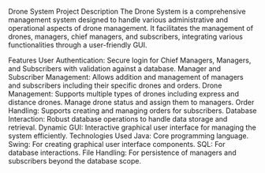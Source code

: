 Drone System Project
Description
The Drone System is a comprehensive management system designed to handle various administrative and operational aspects of drone management. It facilitates the management of drones, managers, chief managers, and subscribers, integrating various functionalities through a user-friendly GUI.

Features
User Authentication: Secure login for Chief Managers, Managers, and Subscribers with validation against a database.
Manager and Subscriber Management: Allows addition and management of managers and subscribers including their specific drones and orders.
Drone Management:
Supports multiple types of drones including express and distance drones.
Manage drone status and assign them to managers.
Order Handling: Supports creating and managing orders for subscribers.
Database Interaction: Robust database operations to handle data storage and retrieval.
Dynamic GUI: Interactive graphical user interface for managing the system efficiently.
Technologies Used
Java: Core programming language.
Swing: For creating graphical user interface components.
SQL: For database interactions.
File Handling: For persistence of managers and subscribers beyond the database scope.